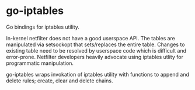# go-iptables

Go bindings for iptables utility.

In-kernel netfilter does not have a good userspace API. The tables are manipulated via setsockopt that sets/replaces the entire table. Changes to existing table need to be resolved by userspace code which is difficult and error-prone. Netfilter developers heavily advocate using iptables utlity for programmatic manipulation.

go-iptables wraps invokation of iptables utility with functions to append and delete rules; create, clear and delete chains.
